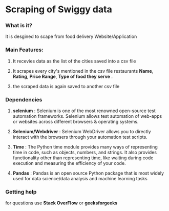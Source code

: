 # Scraping of Swiggy data

### What is it?
It is desgined to scape from food delivery Website/Application

### Main Features:

1. It recevies data as the list of the cities saved into a csv file 

2. It scrapes every city's mentioned in the csv file restaurants **Name**, **Rating**, **Price Range**, **Type of food they serve** .

3. the scraped data is again saved to another csv file 

### Dependencies

1. **selenium** : Selenium is one of the most renowned open-source test automation frameworks. Selenium allows test automation of web-apps or websites across different browsers & operating systems.

2. **Selenium/Webdriver** : Selenium WebDriver allows you to directly interact with the browsers through your automation test scripts.

3. **Time** : The Python time module provides many ways of representing time in code, such as objects, numbers, and strings. It also provides functionality other than representing time, like waiting during code execution and measuring the efficiency of your code.

4. **Pandas** : Pandas is an open source Python package that is most widely used for data science/data analysis and machine learning tasks

### Getting help
for questions use **Stack OverFlow** or **geeksforgeeks**
